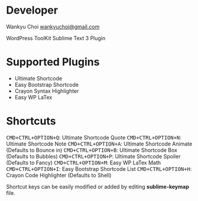 # Developer
   
Wankyu Choi <wankyuchoi@gmail.com>

WordPress ToolKit Sublime Text 3 Plugin

# Supported Plugins

- Ultimate Shortcode
- Easy Bootstrap Shortcode
- Crayon Syntax Highlighter
- Easy WP LaTex
# Shortcuts

<kbd>CMD+CTRL+OPTION+Q</kbd>: Ultimate Shortcode Quote
<kbd>CMD+CTRL+OPTION+N</kbd>: Ultimate Shortcode Note
<kbd>CMD+CTRL+OPTION+A</kbd>: Ultimate Shortcode Animate (Defaults to Bounce in)
<kbd>CMD+CTRL+OPTION+B</kbd>: Ultimate Shortcode Box (Defaults to Bubbles) 
<kbd>CMD+CTRL+OPTION+P</kbd>: Ultimate Shortcode Spoiler (Defaults to Fancy)
<kbd>CMD+CTRL+OPTION+M</kbd>: Easy WP LaTex Math
<kbd>CMD+CTRL+OPTION+I</kbd>: Easy Bootstrap Shortcode List
<kbd>CMD+CTRL+OPTION+H</kbd>: Crayon Code Highlighter (Defaults to Shell)

Shortcut keys can be easily modified or added by editing **sublime-keymap** file.